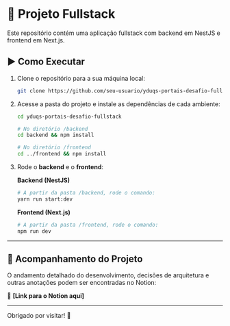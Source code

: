 # 🚀 Projeto Fullstack

Este repositório contém uma aplicação fullstack com backend em NestJS e frontend em Next.js.

## ▶️ Como Executar

1. Clone o repositório para a sua máquina local:
   ```bash
   git clone https://github.com/seu-usuario/yduqs-portais-desafio-fullstack.git
   ```

2. Acesse a pasta do projeto e instale as dependências de cada ambiente:
   ```bash
   cd yduqs-portais-desafio-fullstack
   ```
   
   ```bash
   # No diretório /backend
   cd backend && npm install
   ```
   
   ```bash
   # No diretório /frontend
   cd ../frontend && npm install
   ```

3. Rode o **backend** e o **frontend**:
   
   **Backend (NestJS)**
   ```bash
   # A partir da pasta /backend, rode o comando:
   yarn run start:dev
   ```
   
   **Frontend (Next.js)**
   ```bash
   # A partir da pasta /frontend, rode o comando:
   npm run dev
   ```

---

## 📓 Acompanhamento do Projeto

O andamento detalhado do desenvolvimento, decisões de arquitetura e outras anotações podem ser encontradas no Notion:

🔗 **[Link para o Notion aqui]**

---
Obrigado por visitar! 🚀
